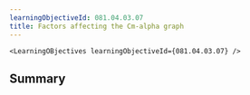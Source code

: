 ```yaml
---
learningObjectiveId: 081.04.03.07
title: Factors affecting the Cm-alpha graph
---
```


```tsx eval
<LearningOBjectives learningObjectiveId={081.04.03.07} />
```

## Summary
